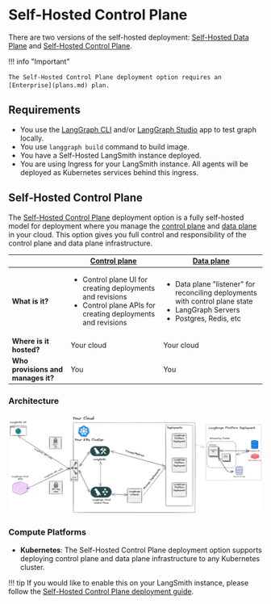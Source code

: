 # Self-Hosted Control Plane

There are two versions of the self-hosted deployment: [Self-Hosted Data Plane](./deployment_options.md#self-hosted-data-plane) and [Self-Hosted Control Plane](./deployment_options.md#self-hosted-control-plane).

!!! info "Important"

    The Self-Hosted Control Plane deployment option requires an [Enterprise](plans.md) plan.

## Requirements

- You use the [LangGraph CLI](./langgraph_cli.md) and/or [LangGraph Studio](./langgraph_studio.md) app to test graph locally.
- You use `langgraph build` command to build image.
- You have a Self-Hosted LangSmith instance deployed.
- You are using Ingress for your LangSmith instance. All agents will be deployed as Kubernetes services behind this ingress.

## Self-Hosted Control Plane

The [Self-Hosted Control Plane](./langgraph_self_hosted_control_plane.md) deployment option is a fully self-hosted model for deployment where you manage the [control plane](./langgraph_control_plane.md) and [data plane](./langgraph_data_plane.md) in your cloud. This option gives you full control and responsibility of the control plane and data plane infrastructure.

|                                    | [Control plane](../concepts/langgraph_control_plane.md)                                                                                     | [Data plane](../concepts/langgraph_data_plane.md)                                                                                                   |
| ---------------------------------- | ------------------------------------------------------------------------------------------------------------------------------------------- | --------------------------------------------------------------------------------------------------------------------------------------------------- |
| **What is it?**                    | <ul><li>Control plane UI for creating deployments and revisions</li><li>Control plane APIs for creating deployments and revisions</li></ul> | <ul><li>Data plane "listener" for reconciling deployments with control plane state</li><li>LangGraph Servers</li><li>Postgres, Redis, etc</li></ul> |
| **Where is it hosted?**            | Your cloud                                                                                                                                  | Your cloud                                                                                                                                          |
| **Who provisions and manages it?** | You                                                                                                                                         | You                                                                                                                                                 |

### Architecture

![Self-Hosted Control Plane Architecture](./img/self_hosted_control_plane_architecture.png)

### Compute Platforms

- **Kubernetes**: The Self-Hosted Control Plane deployment option supports deploying control plane and data plane infrastructure to any Kubernetes cluster.

!!! tip
If you would like to enable this on your LangSmith instance, please follow the [Self-Hosted Control Plane deployment guide](../cloud/deployment/self_hosted_control_plane.md).
